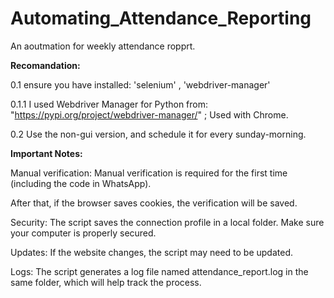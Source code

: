 # Automating_Attendance_Reporting
An aoutmation for weekly attendance ropprt. 


**Recomandation:**

0.1 ensure you have installed: 'selenium' , 'webdriver-manager'

  0.1.1 I used Webdriver Manager for Python from: "https://pypi.org/project/webdriver-manager/" ; Used with Chrome. 

0.2 Use the non-gui version, and schedule it for every sunday-morning.  

**Important Notes:**

Manual verification: Manual verification is required for the first time (including the code in WhatsApp).

After that, if the browser saves cookies, the verification will be saved.

Security: The script saves the connection profile in a local folder. Make sure your computer is properly secured.

Updates: If the website changes, the script may need to be updated.

Logs: The script generates a log file named attendance_report.log in the same folder, which will help track the process.
